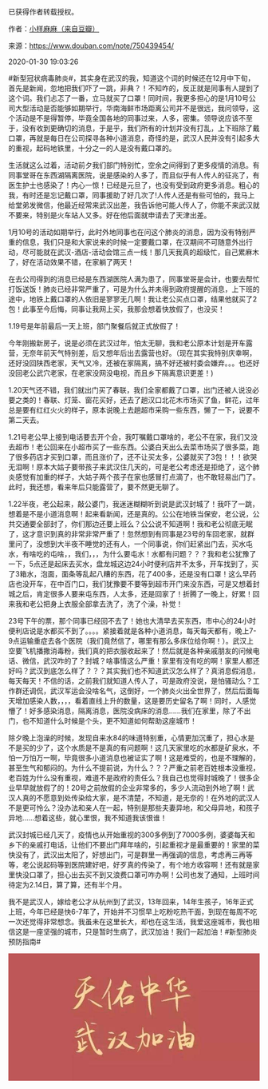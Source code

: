 已获得作者转载授权。


作者：[小样麻麻（来自豆瓣）](https://www.douban.com/people/maxiaofan/)


来源：https://www.douban.com/note/750439454/


2020-01-30 19:03:26


&#35;新型冠状病毒肺炎&#35;，其实身在武汉的我，知道这个词的时候还在12月中下旬，首先是新闻，忽地把我们吓了一跳，非典？！不知咋的，反正就是同事有人提到了这个词。我们忐忑了一番，立马就买了口罩！同时间，我更多担心的是1月10号公司大型活动是否能够如期举行，华南海鲜市场距离公司并不是很远，我问领导，这个活动是不是得暂停，毕竟全国各地的同事过来，人多，密集。领导说应该不至于，没有收到更确切的消息，于是乎，我们所有的计划并没有打乱，上下班除了戴口罩，再就是每日在公司探寻各种小道消息，奇怪的是，武汉人民并没有引起多大的重视，起码地铁里，十分之一的人是没有戴口罩的。  

生活就这么过着，活动前夕我们部门特别忙，空余之间得到了更多疫情的消息。有同事堂哥在东西湖隔离医院，说是感染的人多了，而且似乎有人传人的征兆了，有医生护士也感染了！内心一惊！已经是元旦了，也没有受到政府更多消息。粗心的我，有时还是忘记戴口罩，同事援助了好几次了!人传人还是有些可怕的，我马上给堂弟发微信，他最近经常来武汉出差，我告诉他可能人传人了，你能不来武汉就不要来，特别是火车站人又多。好在他后面就申请去了天津出差。  

1月10号的活动如期举行，此时外地同事也在问这个肺炎的消息，因为没有特别严重的信息，我们只是和大家说来的时候一定要戴口罩，在汉期间不可随意外出行动，尽可能就在武汉-酒店-活动会馆三点一线！那几天我真的超级忙，自己累麻木了，好在活动效果不错，在家躺了两天！  

在去公司得到的消息已经是东西湖医院人满为患了，同事堂哥是会计，也要去帮忙打饭送饭！肺炎已经非常严重了，可是为什么并未得到政府提醒的消息，上下班的途中，地铁上戴口罩的人依旧是寥寥无几啊！我让老公买点口罩，结果他就买了2包！此事至今后悔，同事让我网上买，我那会想着快放假了，也没买！  

1.19号是年前最后一天上班，部门聚餐后就正式放假了！  

今年刚搬新房子，说是必须在武汉过年，怕太无聊，我和老公原本计划是开车露营，无奈年前天气特别差，后又想年后出去露营也好。（现在其实我特别庆幸啊，还好没回陕西老家，天气又冷，还被在家隔离，搞不好还被村委会嫌弃。。。也还好没回老公武穴老家，在老家没网没电视，而且乡下隔离意识更差！)  

1.20天气还不错，我们就出门买了春联，我们全家都戴了口罩，出门还被人说没必要之类的！春联、灯笼、窗花买好，还去了趟汉口北花木市场买了鱼，鲜花，过年总是要有红红火火的样子，原本说晚上去趟超市采购一些东西，懒了一下，说要不第二天去。  

1.21号老公早上接到电话要去开个会，我叮嘱戴口罩啥的，老公不在家，我们又没去超市！老公回来在小超市买了一些东西。公婆白天出么去菜市场买了很多菜，跑了很多药店才买到口罩，而且涨价了，还不让买太多，公婆就买了3包！！！欲哭无泪啊！原本大姑子要带孩子来武汉住几天的，可是老公考虑还是拒绝了，这个肺炎感觉有加重的样子，大姑子两个孩子在家也感冒打点滴了，也不敢轻易出门了。此时，我还想，看来年后只能露营了，要不然更无聊了。  

1.22半夜，老公起来，敲公婆门，我迷迷糊糊听到说是武汉封城了！我吓了一跳，想着是不是小道消息啊！起来看新闻，还是真的。公公在地铁当保安，老公说，公共交通要全部封了，你们那边还要上班么？公公说不知道啊！我和老公彻底无眠了，这才意识到真的非常非常严重了！忽然想到有同事是23号的车回老家，就群里问了，没想到大半夜不睡觉的还有人，一个同事说，你们赶紧出门去，买水屯水，有啥吃的屯啥，，我们，，，为什么要屯水！水都有问题？？？我和老公犹豫了一下，5点还是起床去买水，盘龙城这边24小时便利店并不太多，开车找到了，买了3箱水，泡面，面条等乱起八糟的东西，花了400多，还是没有口罩！这么早药店也没开车，在中百门口，我们犹豫要不要等到超市开门来没东西，可是又想着封城之后，肯定很多人要来屯东西，人太多，还是回家了！折腾了一晚上，好累！回来我和老公把身上衣服全部拿去洗了，洗了个澡，补觉！  

23号下午的票，那个同事已经回不去了！她也大清早去买东西，市中心的24小时便利店说是水都买不到了。。。。紧接着就是各种小道消息，每天每天都有，晚上7-9点运输重症去各个医院（我们竟然信了，哪里有那么多床位给你啊！）。武汉上空要飞机播撒消毒粉，我们真的把衣服收起来了！然后就是各种亲戚朋友的问候电话、微信，武汉咋的了？封城？啥事情这么严重！家里有没有吃的啊！家里人都还好吗？武汉到底怎么样了？？？其实我们也不知道武汉怎么样了？真消息假消息，每天每天！不信的话，之前我们就知道人传人了，可是政府没说，是怕骚动么？工作群还调侃，武汉军运会没啥名气，这倒好，一个肺炎火出全世界了，然后后面每天增加感染人数，，，，看着直线上升的数量，这是要历史留名了啊！同时，人感觉懵了！好多感染消息，隔离消息，医院没病床的消息……我们在家里，除了不出门，也不知道什么时候是个头，更不知道如何帮助这座城市！  

除夕晚上泡澡的时候，发现自来水84的味道特别重，心情更加沉重了，担心水是不是买的少了，这个水质是不是真的有问题啊！这几天家里吃的水都是矿泉水，不怕一万怕万一啊，毕竟很多小道消息也被证实了啊！这是难受的，也是不理解的，甚至生气和郁闷的。为什么不提前说，为什么？？？严重之前老百姓根本没重视，老百姓为什么没有重视，难道不是政府的责任么？我自己也觉得封城晚了！很多企业早早就放假了的！20号之前放假的企业非常多的，多少人流动到外地了啊！武汉人真的不愿意到处传染给大家，是不清楚，不知道，是无奈的！在外地的武汉人不是更可怜么？没办法和亲人在一起，特别是那些夫妻异地，和父母异地，和孩子异地……想着这些，就心里恨，我不知道我该恨谁！  

武汉封城已经几天了，疫情也从开始重视的300多例到了7000多例，婆婆每天和乡下的亲戚打电话，让他们不要出门拜年啥的，引起重视才是最重要的！家里的菜快没有了，武汉出太阳了，好想出门，可是群里一再强调的信息，考虑再三再等等，老公说起码等到医院建好吧，好歹真的传染了，有个地方收容啊！还有就是家里快没口罩了，担心出去买不到又浪费口罩可咋办啊！公司也发了通知，上班时间待定为2.14日，算了算，还有半个月。  

我不是武汉人，嫁给老公才从杭州到了武汉，13年回来，14年生孩子，16年正式上班，今年已经是快6-7年了，开始并不习惯早上吃粉吃热干面，到现在每周不吃一次还觉得非常想念。我虽未在这里长大，却也在这生活，我爱这座城市，我也相信这是一座坚强的城市，只是暂时生病了，武汉加油！我们一起加油！&#35;新型肺炎预防指南&#35;  

![](./pic/01-30-小样麻麻-作为一个武汉老百姓，如何眼睁睁看着疫情严重了1.jpg)
